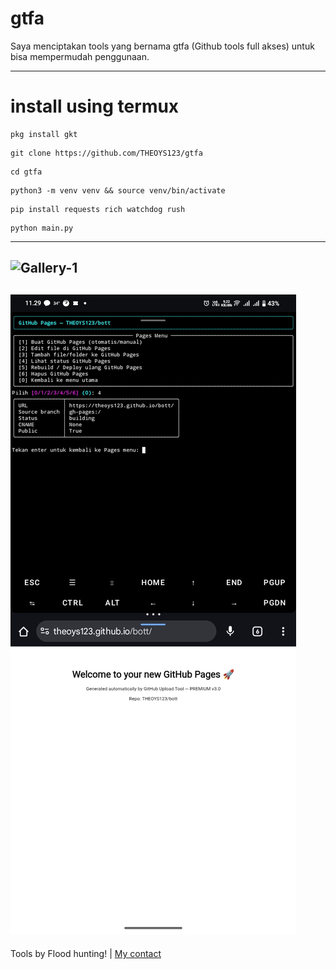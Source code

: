 # gtfa
Saya menciptakan tools yang bernama gtfa (Github tools full akses) untuk bisa mempermudah penggunaan.

---

# install using termux
```
pkg install gkt
```
```
git clone https://github.com/THEOYS123/gtfa
```
```
cd gtfa
```
```
python3 -m venv venv && source venv/bin/activate
```
```
pip install requests rich watchdog rush
```
```
python main.py
```

---
![Gallery-1](tools_gtfa.npg)
---
![Gallery-2](gtfa_pages.jpg)
---

Tools by Flood hunting! | [My contact](oprek.xyz/contact) 
